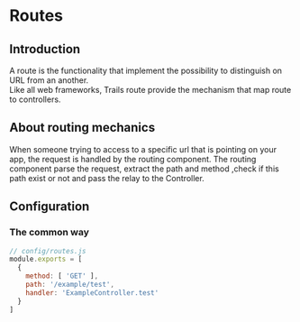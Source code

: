 # Routes

## Introduction
A route is the functionality that implement the possibility to distinguish on URL from an another.<br>
Like all web frameworks, Trails route provide the mechanism that map route to controllers.

## About routing mechanics
When someone trying to access to a specific url that is pointing on your app, the request is handled by the routing component.
The routing component parse the request, extract the path and method ,check if this path exist or not and pass the relay to the Controller.

## Configuration

### The common way

```JavaScript
// config/routes.js
module.exports = [
  {
    method: [ 'GET' ],
    path: '/example/test',
    handler: 'ExampleController.test'
  }
]
```

